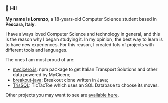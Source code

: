 ### 👋 Hi!
**My name is Lorenzo**, a 18-years-old Computer Science student based in **Pescara, Italy**.

I have always loved Computer Science and technology in general, and this is the reason why I began studying it.
In my opinion, the best way to learn is to have new experiences. For this reason, I created lots of projects with different tools and languages.

The ones I am most proud of are: 
 - [mycicero.js](https://github.com/Bavuett/mycicero.js): npm package to get Italian Transport Solutions and other data powered by MyCicero;
 - [breakout-java](https://github.com/Bavuett/breakout-java): Breakout clone written in Java;
 - [TrisSQL](https://github.com/Bavuett/TrisSQL): TicTacToe which uses an SQL Database to choose its moves.

Other projects you may want to see are [available here](https://github.com/Bavuett?tab=repositories).
